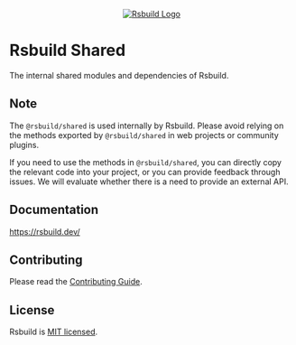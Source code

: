 <p align="center">
  <a href="https://rsbuild.dev" target="blank"><img src="https://github.com/web-infra-dev/rsbuild/assets/7237365/84abc13e-b620-468f-a90b-dbf28e7e9427" alt="Rsbuild Logo" /></a>
</p>

# Rsbuild Shared

The internal shared modules and dependencies of Rsbuild.

## Note

The `@rsbuild/shared` is used internally by Rsbuild. Please avoid relying on the methods exported by `@rsbuild/shared` in web projects or community plugins.

If you need to use the methods in `@rsbuild/shared`, you can directly copy the relevant code into your project, or you can provide feedback through issues. We will evaluate whether there is a need to provide an external API.

## Documentation

https://rsbuild.dev/

## Contributing

Please read the [Contributing Guide](https://github.com/web-infra-dev/rsbuild/blob/main/CONTRIBUTING.md).

## License

Rsbuild is [MIT licensed](https://github.com/web-infra-dev/rsbuild/blob/main/LICENSE).
